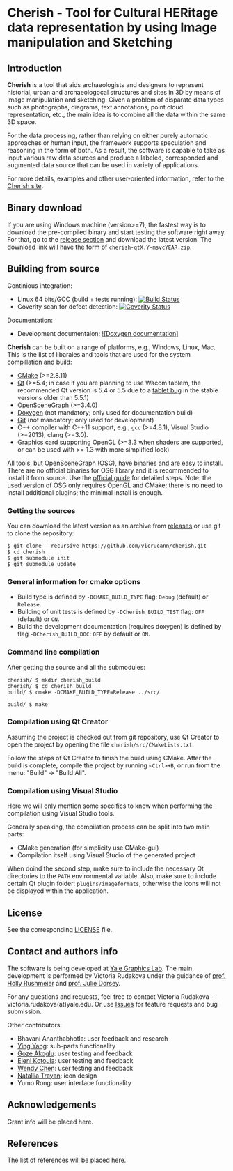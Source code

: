 # Cherish - Tool for Cultural HERitage data representation by using Image manipulation and Sketching

## Introduction

**Cherish** is a tool that aids archaeologists and designers to represent historial, urban and archaeologocal structures and sites in 3D by means of image manipulation and sketching. Given a problem of disparate data types such as photographs, diagrams, text annotations, point cloud representation, etc., the main idea is to combine all the data within the same 3D space. 

For the data processing, rather than relying on either purely automatic approaches or human input, the framework supports speculation and reasoning in the form of both. As a result, the software is capable to take as input various raw data sources and produce a labeled, corresponded and augmented data source that can be used in variety of applications.

For more details, examples and other user-oriented information, refer to the [Cherish site](http://vicrucann.github.io/cherish/).

## Binary download

If you are using Windows machine (version>=7), the fastest way is to download the pre-compiled binary and start testing the software right away. For that, go to the [release section](https://github.com/vicrucann/cherish/releases) and download the latest version. The download link will have the form of `cherish-qtX.Y-msvcYEAR.zip`.

## Building from source

Continious integration:

* Linux 64 bits/GCC (build + tests running): 
[![Build Status](https://travis-ci.org/vicrucann/cherish.svg?branch=master)](https://travis-ci.org/vicrucann/cherish)
* Coverity scan for defect detection: 
[![Coverity Status](https://scan.coverity.com/projects/9322/badge.svg)](https://scan.coverity.com/projects/vicrucann-cherish)

Documentation:
* Development documentaion: [![Doxygen documentation]](https://codedocs.xyz/vicrucann/cherish.svg)

**Cherish** can be built on a range of platforms, e.g., Windows, Linux, Mac. This is the list of libaraies and tools that are used for the system compillation and build:

* [CMake](https://cmake.org/) (>=2.8.11)
* [Qt](http://www.qt.io/) (>=5.4; in case if you are planning to use Wacom tablem, the recommended Qt version is 5.4 or 5.5 due to a [tablet bug](https://bugreports.qt.io/browse/QTBUG-53628) in the stable versions older than 5.5.1)
* [OpenSceneGraph](http://www.openscenegraph.org/) (>=3.4.0)
* [Doxygen](www.doxygen.org/) (not mandatory; only used for documentation build)
* [Git](https://git-scm.com/) (not mandatory; only used for development)
* C++ compiler with C++11 support, e.g., `gcc` (>=4.8.1), Visual Studio (>=2013), clang (>=3.0).
* Graphics card supporting OpenGL (>=3.3 when shaders are supported, or can be used with >= 1.3 with more simplified look)

All tools, but OpenSceneGraph (OSG), have binaries and are easy to install. There are no official binaries for OSG library and it is recommended to install it from source. Use the [official guide](http://trac.openscenegraph.org/projects/osg//wiki/Support/GettingStarted) for detailed steps. Note: the used version of OSG only requires OpenGL and CMake; there is no need to install additional plugins; the minimal install is enough.

### Getting the sources

You can download the latest version as an archive from [releases](https://github.com/vicrucann/cherish/releases) or use git to clone the repository:

```
$ git clone --recursive https://github.com/vicrucann/cherish.git
$ cd cherish
$ git submodule init
$ git submodule update
```

### General information for cmake options

* Build type is defined by `-DCMAKE_BUILD_TYPE` flag: `Debug` (default) or `Release`.
* Building of unit tests is defined by `-DCherish_BUILD_TEST` flag: `OFF` (default) or `ON`.
* Build the development documentation (requires doxygen) is defined by flag `-DCherish_BUILD_DOC`: `OFF` by default or `ON`.

### Command line compilation

After getting the source and all the submodules:

```
cherish/ $ mkdir cherish_build
cherish/ $ cd cherish_build
build/ $ cmake -DCMAKE_BUILD_TYPE=Release ../src/

build/ $ make
```

### Compilation using Qt Creator

Assuming the project is checked out from git repository, use Qt Creator to open the project by opening the file `cherish/src/CMakeLists.txt`.

Follow the steps of Qt Creator to finish the build using CMake. After the build is complete, compile the project by running `<Ctrl>+B`, or run from the menu: "Build" -> "Build All".

### Compilation using Visual Studio

Here we will only mention some specifics to know when performing the compilation using Visual Studio tools. 

Generally speaking, the compilation process can be split into two main parts: 

* CMake generation (for simplicity use CMake-gui)
* Compilation itself using Visual Studio of the generated project

When doind the second step, make sure to include the necessary Qt directories to the `PATH` environmental variable. Also, make sure to include certain Qt plugin folder: `plugins/imageformats`, otherwise the icons will not be displayed within the application.

## License

See the corresponding [LICENSE](https://github.com/vicrucann/cherish/blob/master/LICENSE) file.

## Contact and authors info

The software is being developed at [Yale Graphics Lab](http://graphics.cs.yale.edu/site/). The main development is performed by Victoria Rudakova under the guidance of [prof. Holly Rushmeier](http://graphics.cs.yale.edu/site/people/holly-rushmeier) and [prof. Julie Dorsey](http://graphics.cs.yale.edu/site/people/julie-dorsey).  

For any questions and requests, feel free to contact Victoria Rudakova - victoria.rudakova(at)yale.edu. Or use [Issues](https://github.com/vicrucann/cherish/issues) for feature requests and bug submission.

Other contributors:

* Bhavani Ananthabhotla: user feedback and research
* [Ying Yang](http://graphics.cs.yale.edu/site/people/ying-yang): sub-parts functionality
* [Goze Akoglu](http://ipch.yale.edu/people/kiraz-goze-akogluhttp://ipch.yale.edu/people/kiraz-goze-akoglu): user testing and feedback
* [Eleni Kotoula](http://ipch.yale.edu/people/eleni-kotoula): user testing and feedback
* [Wendy Chen](http://www.wendywchen.com/): user testing and feedback 
* [Natallia Trayan](https://www.behance.net/trayan): icon design
* Yumo Rong: user interface functionality

## Acknowledgements

Grant info will be placed here.

## References

The list of references will be placed here.
